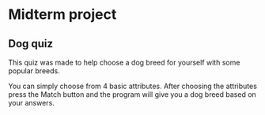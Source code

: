# Midterm project
## Dog quiz
This quiz was made to help choose a dog breed for yourself with some popular breeds.

You can simply choose from 4 basic attributes. After choosing the attributes press the Match button and the program will give you a dog breed based on your answers.
